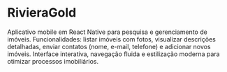# RivieraGold
Aplicativo mobile em React Native para pesquisa e gerenciamento de imóveis. Funcionalidades: listar imóveis com fotos, visualizar descrições detalhadas, enviar contatos (nome, e-mail, telefone) e adicionar novos imóveis. Interface interativa, navegação fluida e estilização moderna para otimizar processos imobiliários.
